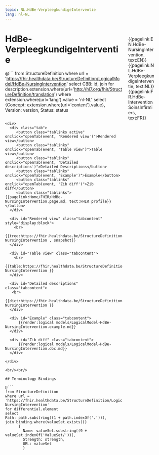 ```yaml
---
topic: NL.HdBe-VerpleegkundigeInterventie
lang: nl-NL
---
```


<div style="float:right;width:85px;padding:10px;margin:10">
<p>{{pagelink:EN.HdBe-NursingIntervention, text:EN}}  {{pagelink:NL.HdBe-VerpleegkundigeInterventie, text:NL}}  {{pagelink:FR.HdBe-InterventionSoinsInfirmiers, text:FR}}<p>
</div>

# HdBe-VerpleegkundigeInterventie



@```
from StructureDefinition
where url = 'https://fhir.healthdata.be/StructureDefinition/LogicalModel/HdBe-NursingIntervention'
select 
CBB: id,
join for description.extension.where(url='http://hl7.org/fhir/StructureDefinition/translation') where extension.where(url='lang').value = 'nl-NL' select {Concept: extension.where(url='content').value}, 
Version: version,
Status: status
```

<div>
  <div class="tab">
     <button class="tablinks active" onclick="openTab(event, 'Rendered view')">Rendered view</button>
     <button class="tablinks" onclick="openTab(event, 'Table view')">Table view</button>
     <button class="tablinks" onclick="openTab(event, 'Detailed descriptions')">Detailed Descriptions</button>
     <button class="tablinks" onclick="openTab(event, 'Example')">Example</button>
     <button class="tablinks" onclick="openTab(event, 'Zib diff')">Zib diff</button>
     <button class="tablinks">{{pagelink:Home/FHIR/HdBe-NursingIntervention.page.md, text:FHIR profile}}</button>
  </div>

  <div id="Rendered view" class="tabcontent" style="display:block">
    <br>
      {{tree:https://fhir.healthdata.be/StructureDefinition/LogicalModel/HdBe-NursingIntervention , snapshot}}
  </div>

  <div id="Table view" class="tabcontent">
    <br>
      {{table:https://fhir.healthdata.be/StructureDefinition/LogicalModel/HdBe-NursingIntervention }}
  </div>

  <div id="Detailed descriptions" class="tabcontent">
   <br>
      {{dict:https://fhir.healthdata.be/StructureDefinition/LogicalModel/HdBe-NursingIntervention }}
  </div>

  <div id="Example" class="tabcontent">
      {{render:logical models/LogicalModel-HdBe-NursingIntervention.example.md}}
  </div>

  <div id="Zib diff" class="tabcontent">
      {{render:logical models/LogicalModel-HdBe-NursingIntervention.doc.md}}
  </div>

</div>

<br/><br/> 

## Terminology Bindings

@```
from StructureDefinition
where url = 'https://fhir.healthdata.be/StructureDefinition/LogicalModel/HdBe-NursingIntervention'
for differential.element
select
Path: path.substring((1 + path.indexOf('.'))),
join binding.where(valueSet.exists())
      { 
        Name: valueSet.substring((9 + valueSet.indexOf('ValueSet/'))),
        Strength: strength,
        URL: valueSet
        }
```  